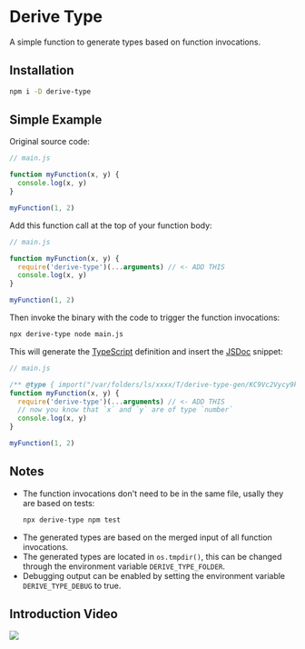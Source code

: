 # Derive Type

A simple function to generate types based on function invocations.

## Installation

```bash
npm i -D derive-type
```

## Simple Example

Original source code:

```js
// main.js

function myFunction(x, y) {
  console.log(x, y)
}

myFunction(1, 2)
```

Add this function call at the top of your function body:

```js
// main.js

function myFunction(x, y) {
  require('derive-type')(...arguments) // <- ADD THIS
  console.log(x, y)
}

myFunction(1, 2)
```

Then invoke the binary with the code to trigger the function invocations:

```bash
npx derive-type node main.js
```

This will generate the [TypeScript](https://www.typescriptlang.org/) definition and insert the [JSDoc](https://jsdoc.app/) snippet:

```js
// main.js

/** @type { import("/var/folders/ls/xxxx/T/derive-type-gen/KC9Vc2Vycy9kMDY1MDIzL3Byb2plY3RzL0Rldk9uRHV0eS9kZXJpdmUtdHlwZS10ZXN0L3Rlc3QuanM6NDoyNSk=").GEN } Generated */
function myFunction(x, y) {
  require('derive-type')(...arguments) // <- ADD THIS
  // now you know that `x` and `y` are of type `number`
  console.log(x, y)
}

myFunction(1, 2)
```

## Notes

- The function invocations don't need to be in the same file, usally they are based on tests:
  ```bash
  npx derive-type npm test
  ```
- The generated types are based on the merged input of all function invocations.
- The generated types are located in `os.tmpdir()`, this can be changed through the environment variable `DERIVE_TYPE_FOLDER`.
- Debugging output can be enabled by setting the environment variable `DERIVE_TYPE_DEBUG` to true.

## Introduction Video
[![](https://img.youtube.com/vi/gdz_X0b5SnM/0.jpg)](https://youtu.be/gdz_X0b5SnM")
